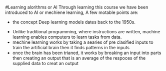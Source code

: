 #Learning alorithms or  AI
Through learning this course we have been introduced to AI or mechiene learning, A few motable points are:
 - the concept Deep learning models dates back to the 1950s.
 * Unlike traditional programming, where instructions are written, machine learning enables computers to learn tasks from data.
 *  mechine learning works by taking a searies of pre clasified inputs to train the artificial brain then it finds patterns in the inputs
 *  once the brain has been trianed, it works by breaking an input into parts then creating an output that is an average of the respoces of the supplied data to creat an output
